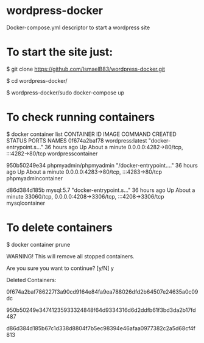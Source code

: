 # wordpress-docker
Docker-compose.yml descriptor to start a wordpress site 

# To start the site just:
$ git clone https://github.com/IsmaelB83/wordpress-docker.git

$ cd wordpress-docker/

$ wordpress-docker/sudo docker-compose up

# To check running containers
$ docker container list
CONTAINER ID   IMAGE                   COMMAND                     CREATED          STATUS                  PORTS                                                    NAMES
0f674a2baf78   wordpress:latest        "docker-entrypoint.s…"      36 hours ago     Up About a minute       0.0.0.0:4282->80/tcp, :::4282->80/tcp                    wordpresscontainer

950b50249e34   phpmyadmin/phpmyadmin   "/docker-entrypoint.…"      36 hours ago     Up About a minute       0.0.0.0:4283->80/tcp, :::4283->80/tcp                    phpmyadmincontainer

d86d384d185b   mysql:5.7               "docker-entrypoint.s…"      36 hours ago     Up About a minute       33060/tcp, 0.0.0.0:4208->3306/tcp, :::4208->3306/tcp     mysqlcontainer

# To delete containers

$ docker container prune

WARNING! This will remove all stopped containers.

Are you sure you want to continue? [y/N] y

Deleted Containers:

0f674a2baf786227f3a90cd9164e84fa9ea788026dfd2b64507e24635a0c09dc

950b50249e34741235933324848f64d9334316d6d2ddfb61f3bd3da2b17fd487

d86d384d185b67c1d338d8804f7b5ec98394e46afaa0977382c2a5d68cf4f813

